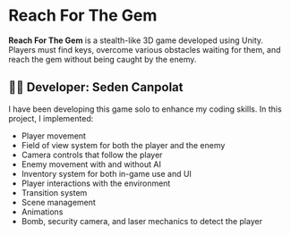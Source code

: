 # Reach For The Gem

**Reach For The Gem** is a stealth-like 3D game developed using Unity.  
Players must find keys, overcome various obstacles waiting for them, and reach the gem without being caught by the enemy.

## 👨‍💻 Developer: Seden Canpolat

I have been developing this game solo to enhance my coding skills. In this project, I implemented:

- Player movement  
- Field of view system for both the player and the enemy  
- Camera controls that follow the player  
- Enemy movement with and without AI  
- Inventory system for both in-game use and UI  
- Player interactions with the environment  
- Transition system  
- Scene management  
- Animations  
- Bomb, security camera, and laser mechanics to detect the player
